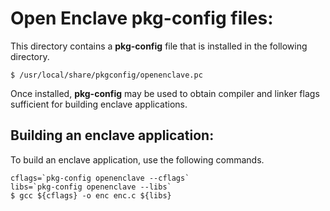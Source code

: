 Open Enclave pkg-config files:
==============================

This directory contains a **pkg-config** file that is installed in the 
following directory.

```
$ /usr/local/share/pkgconfig/openenclave.pc
```

Once installed, **pkg-config** may be used to obtain compiler and linker flags 
sufficient for building enclave applications.

Building an enclave application:
--------------------------------

To build an enclave application, use the following commands.

```
cflags=`pkg-config openenclave --cflags`
libs=`pkg-config openenclave --libs`
$ gcc ${cflags} -o enc enc.c ${libs}
```

